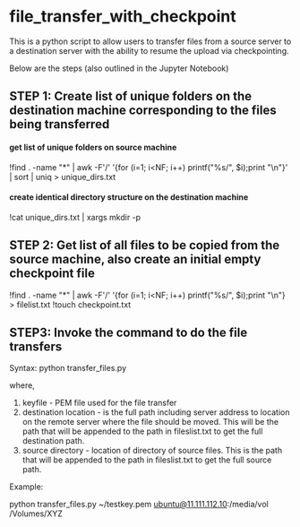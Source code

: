# file_transfer_with_checkpoint

This is a python script to allow users to transfer files from a source server to a destination server with the ability to resume the upload via checkpointing.

Below are the steps (also outlined in the Jupyter Notebook)

## STEP 1: Create list of unique folders on the destination machine corresponding to the files being transferred

#### get list of unique folders on source machine
!find . -name "*" |  awk -F'/' '{for (i=1; i<NF; i++) printf("%s/", $i);print "\n"}' | sort | uniq > unique_dirs.txt

#### create identical directory structure on the destination machine
!cat unique_dirs.txt | xargs mkdir -p

## STEP 2: Get list of all files to be copied from the source machine, also create an initial empty checkpoint file

!find . -name "*" |  awk -F'/' '{for (i=1; i<NF; i++) printf("%s/", $i);print "\n"} > filelist.txt
!touch checkpoint.txt 

## STEP3: Invoke the command to do the file transfers

Syntax:  python transfer_files.py <keyfile> <destination location> <source directory>

where,

1. keyfile - PEM file used for the file transfer
2. destination location - is the full path including server address to location on the remote server where the file should be moved. This will be the path that will be appended to the path in fileslist.txt to get the full destination path.
3. source directory - location of directory of source files. This is the path that will be appended to the path in fileslist.txt to get the full source path.

Example:

python transfer_files.py ~/testkey.pem ubuntu@11.111.112.10:/media/vol /Volumes/XYZ
